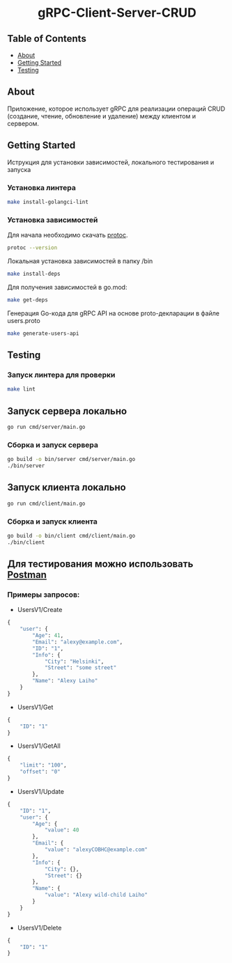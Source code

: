 <h1 align="center">gRPC-Client-Server-CRUD</h1>

## Table of Contents

- [About](#about)
- [Getting Started](#getting_started)
- [Testing](#testing)

## About <a name = "about"></a>

Приложение, которое использует gRPC для реализации операций CRUD (создание, чтение, обновление и удаление) между клиентом и сервером.

## Getting Started <a name = "getting_started"></a>

Иструкция для установки зависимостей, локального тестирования и запуска

### Установка линтера


```bash
make install-golangci-lint
```

### Установка зависимостей

Для начала необходимо скачать [protoc](https://grpc.io/docs/protoc-installation/).

```bash
protoc --version
```
Локальная установка зависимостей в папку /bin

```bash
make install-deps
```
Для получения зависимостей в go.mod:

```bash
make get-deps
```
Генерация Go-кода для gRPC API на основе proto-декларации в файле users.proto
```bash
make generate-users-api
```

## Testing <a name = "testing"></a>

### Запуск линтера для проверки

```bash
make lint
```
## Запуск сервера локально
```bash
go run cmd/server/main.go
```
### Сборка и запуск сервера
```bash
go build -o bin/server cmd/server/main.go
./bin/server
```
## Запуск клиента локально
```bash
go run cmd/client/main.go
```
### Сборка и запуск клиента
```bash
go build -o bin/client cmd/client/main.go
./bin/client
```
## Для тестирования можно использовать [Postman](https://www.postman.com/)
### Примеры запросов:

- UsersV1/Create
```protobuf
{
    "user": {
        "Age": 41,
        "Email": "alexy@example.com",
        "ID": "1",
        "Info": {
            "City": "Helsinki",
            "Street": "some street"
        },
        "Name": "Alexy Laiho"
    }
}
```
- UsersV1/Get
```protobuf
{
    "ID": "1"
}
```
- UsersV1/GetAll
```protobuf
{
    "limit": "100",
    "offset": "0"
}
```
- UsersV1/Update
```protobuf
{
    "ID": "1",
    "user": {
        "Age": {
            "value": 40
        },
        "Email": {
            "value": "alexyCOBHC@example.com"
        },
        "Info": {
            "City": {},
            "Street": {}
        },
        "Name": {
            "value": "Alexy wild-child Laiho"
        }
    }
}
```
- UsersV1/Delete
```protobuf
{
    "ID": "1"
}
```
